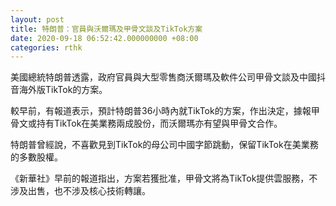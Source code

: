 ```yaml
---
layout: post
title: 特朗普：官員與沃爾瑪及甲骨文談及TikTok方案
date: 2020-09-18 06:52:42.000000000 +08:00
categories: rthk
---
```


美國總統特朗普透露，政府官員與大型零售商沃爾瑪及軟件公司甲骨文談及中國抖音海外版TikTok的方案。

較早前，有報道表示，預計特朗普36小時內就TikTok的方案，作出決定，據報甲骨文或持有TikTok在美業務兩成股份，而沃爾瑪亦有望與甲骨文合作。

特朗普曾經說，不喜歡見到TikTok的母公司中國字節跳動，保留TikTok在美業務的多數股權。

《新華社》早前的報道指出，方案若獲批准，甲骨文將為TikTok提供雲服務，不涉及出售，也不涉及核心技術轉讓。
